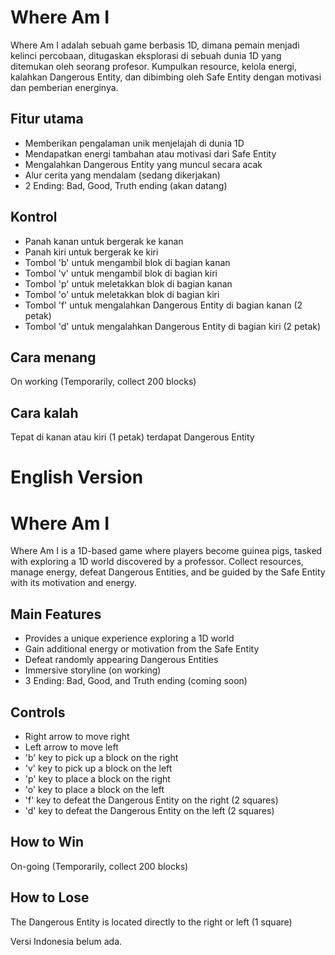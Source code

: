 # Where Am I
Where Am I adalah sebuah game berbasis 1D, dimana pemain menjadi kelinci percobaan, ditugaskan eksplorasi di sebuah dunia 1D yang ditemukan oleh seorang profesor. Kumpulkan resource, kelola energi, kalahkan Dangerous Entity, dan dibimbing oleh Safe Entity dengan motivasi dan pemberian energinya.

## Fitur utama
- Memberikan pengalaman unik menjelajah di dunia 1D
- Mendapatkan energi tambahan atau motivasi dari Safe Entity
- Mengalahkan Dangerous Entity yang muncul secara acak
- Alur cerita yang mendalam (sedang dikerjakan)
- 2 Ending: Bad, Good, Truth ending (akan datang)

## Kontrol
- Panah kanan untuk bergerak ke kanan
- Panah kiri untuk bergerak ke kiri
- Tombol 'b' untuk mengambil blok di bagian kanan
- Tombol 'v' untuk mengambil blok di bagian kiri
- Tombol 'p' untuk meletakkan blok di bagian kanan
- Tombol 'o' untuk meletakkan blok di bagian kiri
- Tombol 'f' untuk mengalahkan Dangerous Entity di bagian kanan (2 petak)
- Tombol 'd' untuk mengalahkan Dangerous Entity di bagian kiri (2 petak)

## Cara menang
On working (Temporarily, collect 200 blocks)

## Cara kalah
Tepat di kanan atau kiri (1 petak) terdapat Dangerous Entity

# English Version
# Where Am I
Where Am I is a 1D-based game where players become guinea pigs, tasked with exploring a 1D world discovered by a professor. Collect resources, manage energy, defeat Dangerous Entities, and be guided by the Safe Entity with its motivation and energy.

## Main Features
- Provides a unique experience exploring a 1D world
- Gain additional energy or motivation from the Safe Entity
- Defeat randomly appearing Dangerous Entities
- Immersive storyline (on working)
- 3 Ending: Bad, Good, and Truth ending (coming soon)

## Controls
- Right arrow to move right
- Left arrow to move left
- 'b' key to pick up a block on the right
- 'v' key to pick up a block on the left
- 'p' key to place a block on the right
- 'o' key to place a block on the left
- 'f' key to defeat the Dangerous Entity on the right (2 squares)
- 'd' key to defeat the Dangerous Entity on the left (2 squares)

## How to Win
On-going (Temporarily, collect 200 blocks)

## How to Lose
The Dangerous Entity is located directly to the right or left (1 square)

Versi Indonesia belum ada.
